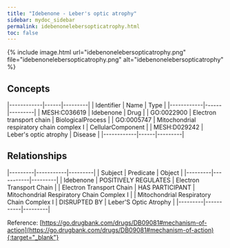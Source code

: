 ```yaml
---
title: "Idebenone - Leber's optic atrophy"
sidebar: mydoc_sidebar
permalink: idebenonelebersopticatrophy.html
toc: false 
---
```


{% include image.html url="idebenonelebersopticatrophy.png" file="idebenonelebersopticatrophy.png" alt="idebenonelebersopticatrophy" %}

## Concepts

|------------|------|---------|
| Identifier | Name | Type    |
|------------|------|---------|
| MESH:C036619 | Idebenone | Drug |
| GO:0022900 | Electron transport chain | BiologicalProcess |
| GO:0005747 | Mitochondrial respiratory chain complex I | CellularComponent |
| MESH:D029242 | Leber's optic atrophy | Disease |
|------------|------|---------|

## Relationships

|---------|-----------|---------|
| Subject | Predicate | Object  |
|---------|-----------|---------|
| Idebenone | POSITIVELY REGULATES | Electron Transport Chain |
| Electron Transport Chain | HAS PARTICIPANT | Mitochondrial Respiratory Chain Complex I |
| Mitochondrial Respiratory Chain Complex I | DISRUPTED BY | Leber'S Optic Atrophy |
|---------|-----------|---------|

Reference: [https://go.drugbank.com/drugs/DB09081#mechanism-of-action](https://go.drugbank.com/drugs/DB09081#mechanism-of-action){:target="_blank"}